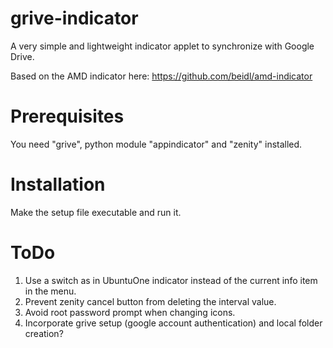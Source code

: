 grive-indicator
===============

A very simple and lightweight indicator applet to synchronize with Google Drive.

Based on the AMD indicator here: https://github.com/beidl/amd-indicator

Prerequisites
===============

You need "grive", python module "appindicator" and "zenity" installed.

Installation
===============

Make the setup file executable and run it.

ToDo
===============

1. Use a switch as in UbuntuOne indicator instead of the current info item in the menu.
2. Prevent zenity cancel button from deleting the interval value.
3. Avoid root password prompt when changing icons.
4. Incorporate grive setup (google account authentication) and local folder creation?

